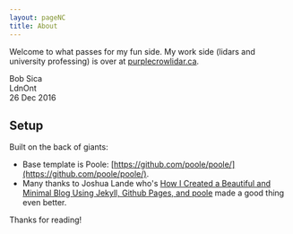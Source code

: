 ```yaml
---
layout: pageNC
title: About
---
```


Welcome to what passes for my fun side. My work side (lidars and university professing) is over at [purplecrowlidar.ca](http://purplecrowlidar.ca).

Bob Sica
<br>
LdnOnt
<br>
26 Dec 2016

## Setup

Built on the back of giants:

* Base template is Poole: [https://github.com/poole/poole/](https://github.com/poole/poole/). 
* Many thanks to Joshua Lande who's [How I Created a Beautiful and Minimal Blog Using Jekyll, Github Pages, and poole](http://joshualande.com/jekyll-github-pages-poole) made a good thing even better.

Thanks for reading!
